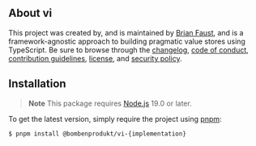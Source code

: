 ## About vi

This project was created by, and is maintained by [Brian Faust](https://github.com/faustbrian), and is a framework-agnostic approach to building pragmatic value stores using TypeScript. Be sure to browse through the [changelog](CHANGELOG.md), [code of conduct](.github/CODE_OF_CONDUCT.md), [contribution guidelines](.github/CONTRIBUTING.md), [license](LICENSE), and [security policy](.github/SECURITY.md).

## Installation

> **Note**
> This package requires [Node.js](https://www.nodejs.org/) 19.0 or later.

To get the latest version, simply require the project using [pnpm](https://pnpm.io/):

```bash
$ pnpm install @bombenprodukt/vi-{implementation}
```
